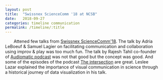 ```yaml
---
layout: post
title:  "Swissnex ScienceComm '18 at NCSB"
date:   2018-09-27
categories: timeline communication
permalink: /timeline/:title
---
```

&emsp;&emsp;Attened few talks from [Swissnex ScienceComm'18]. The talk by Adria LeBoeuf & Samuel Lagier on 
facilitating communication and collaboration using improv & play was too much fun. The talk by Rajesh Tahil 
co-founder of [Audiomatic podcast] was not that good but the concept was good. And some of the episodes of the 
podcast [The intersection] are great. Leslee Lazar explained the importance of visual communication in science 
through a historical journey of data visualization in his talk.


[Swissnex ScienceComm'18]: https://www.swissnexindia.org/event/science-comm18-india/
[Audiomatic podcast]:http://www.audiomatic.in/
[The intersection]:http://www.audiomatic.in/category/the-intersection/